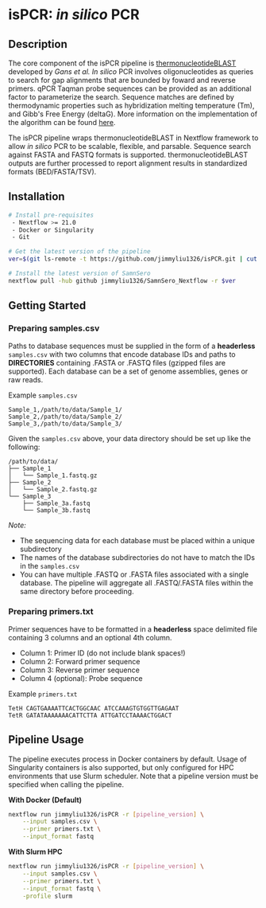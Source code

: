 # isPCR: *in silico* PCR

## Description
The core component of the isPCR pipeline is [thermonucleotideBLAST](https://github.com/jgans/thermonucleotideBLAST) developed by *Gans et al.* *In silico* PCR involves oligonucleotides as queries to search for gap alignments that are bounded by foward and reverse primers. qPCR Taqman probe sequences can be provided as an additional factor to parameterize the search. Sequence matches are defined by thermodynamic properties such as hybridization melting temperature (Tm), and Gibb's Free Energy (deltaG). More information on the implementation of the algorithm can be found [here](https://pubmed.ncbi.nlm.nih.gov/18515842/).

The isPCR pipeline wraps thermonucleotideBLAST in Nextflow framework to allow *in silico* PCR to be scalable, flexible, and parsable. Sequence search against FASTA and FASTQ formats is supported. thermonucleotideBLAST outputs are further processed to report alignment results in standardized formats (BED/FASTA/TSV).

## Installation

```bash
# Install pre-requisites
 - Nextflow >= 21.0
 - Docker or Singularity
 - Git

# Get the latest version of the pipeline
ver=$(git ls-remote -t https://github.com/jimmyliu1326/isPCR.git | cut -f3 -d'/' | sort -r | head -n 1)

# Install the latest version of SamnSero
nextflow pull -hub github jimmyliu1326/SamnSero_Nextflow -r $ver
```

## Getting Started

### Preparing samples.csv

Paths to database sequences must be supplied in the form of a **headerless** `samples.csv` with two columns that encode database IDs and paths to **DIRECTORIES** containing .FASTA or .FASTQ files (gzipped files are supported). Each database can be a set of genome assemblies, genes or raw reads.

Example `samples.csv`

```
Sample_1,/path/to/data/Sample_1/
Sample_2,/path/to/data/Sample_2/
Sample_3,/path/to/data/Sample_3/
```

Given the `samples.csv` above, your data directory should be set up like the following:

```
/path/to/data/
├── Sample_1
│   └── Sample_1.fastq.gz
├── Sample_2
│   └── Sample_2.fastq.gz
└── Sample_3
    ├── Sample_3a.fastq
    └── Sample_3b.fastq
```

*Note:*
* The sequencing data for each database must be placed within a unique subdirectory
* The names of the database subdirectories do not have to match the IDs in the `samples.csv`
* You can have multiple .FASTQ or .FASTA files associated with a single database. The pipeline will aggregate all .FASTQ/.FASTA files within the same directory before proceeding.

### Preparing primers.txt
Primer sequences have to be formatted in a **headerless** space delimited file containing 3 columns and an optional 4th column.

* Column 1: Primer ID (do not include blank spaces!)
* Column 2: Forward primer sequence
* Column 3: Reverse primer sequence
* Column 4 (optional): Probe sequence

Example `primers.txt`

```
TetH CAGTGAAAATTCACTGGCAAC ATCCAAAGTGTGGTTGAGAAT
TetR GATATAAAAAAACATTCTTA ATTGATCCTAAAACTGGACT
```

## Pipeline Usage

The pipeline executes process in Docker containers by default. Usage of Singularity containers is also supported, but only configured for HPC environments that use Slurm scheduler. Note that a pipeline version must be specified when calling the pipeline.

**With Docker (Default)**

```bash
nextflow run jimmyliu1326/isPCR -r [pipeline_version] \
    --input samples.csv \
    --primer primers.txt \
    --input_format fastq
```

**With Slurm HPC**

```bash
nextflow run jimmyliu1326/isPCR -r [pipeline_version] \
    --input samples.csv \
    --primer primers.txt \
    --input_format fastq \
    -profile slurm
```